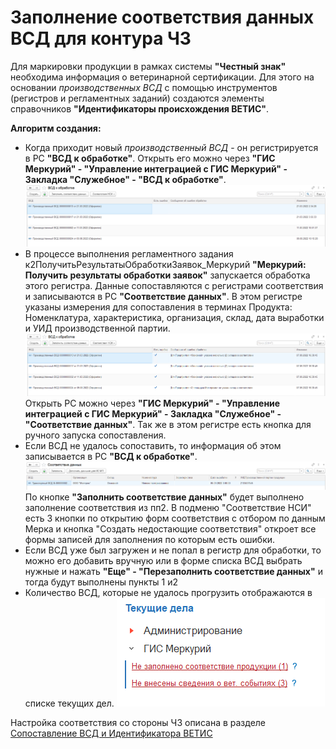 # Заполнение соответствия данных ВСД для контура ЧЗ

Для маркировки продукции в рамках системы **"Честный знак"** необходима информация о ветеринарной сертификации. Для этого на основании *производственных ВСД* с помощью инструментов (регистров и регламентных заданий) создаются элементы справочников **"Идентификаторы происхождения ВЕТИС"**.

**Алгоритм создания:**

- Когда приходит новый *производственный ВСД* - он регистрируется в РС **"ВСД к обработке"**. Открыть его можно через **"ГИС Меркурий" - "Управление интеграцией с ГИС Меркурий" - Закладка "Служебное" - "ВСД к обработке"**.
[![1][1]][1]
- В процессе выполнения регламентного задания к2ПолучитьРезультатыОбработкиЗаявок_Меркурий **"Меркурий: Получить результаты обработки заявок"** запускается обработка этого регистра. Данные сопоставляются с регистрами соответствия и записываются в РС **"Соответствие данных"**. 
В этом регистре указаны измерения для сопоставления в терминах Продукта: Номенклатура, характеристика, организация, склад, дата выработки и УИД производственной партии.  
[![2][2]][2]
Открыть РС можно через **"ГИС Меркурий" - "Управление интеграцией с ГИС Меркурий" - Закладка "Служебное" - "Соответствие данных"**. Так же в этом регистре есть кнопка для ручного запуска сопоставления.
- Если ВСД не удалось сопоставить, то информация об этом записывается в РС **"ВСД к обработке"**.  
[![3][3]][3]
По кнопке **"Заполнить соответствие данных"** будет выполнено заполнение соответствия из пп2. В подменю "Соответствие НСИ" есть 3 кнопки по открытию форм соответствия с отбором по данным Мерка и кнопка "Создать недостающие соответствия" откроет все формы записей для заполнения по которым есть ошибки.
- Если ВСД уже был загружен и не попал в регистр для обработки, то можно его добавить вручную или в форме списка ВСД выбрать нужные и нажать **"Еще" - "Перезаполнить соответствие данных"** и тогда будут выполнены пункты 1 и2 
- Количество ВСД, которые не удалось прогрузить отображаются в списке текущих дел.
[![4][4]][4]

Настройка соответствия со стороны ЧЗ описана в разделе [Сопоставление ВСД и Идентификатора ВЕТИС](../../ChZ/Issue_Accounting/Data_correspondence_vsd_CZ.md)

[1]: Data_correspondence_vsd.assets/1.png
[2]: Data_correspondence_vsd.assets/2.png
[3]: Data_correspondence_vsd.assets/3.png
[4]: Data_correspondence_vsd.assets/4.png